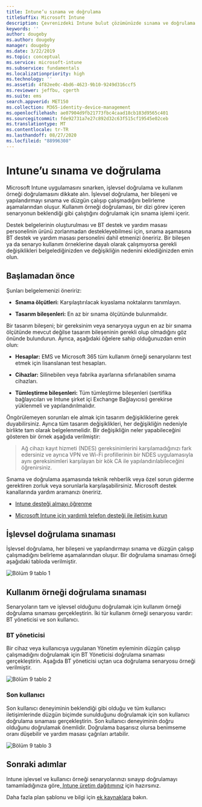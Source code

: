 ```yaml
---
title: Intune’u sınama ve doğrulama
titleSuffix: Microsoft Intune
description: Çevrenizdeki Intune bulut çözümünüzde sınama ve doğrulama yapma.
keywords: ''
author: dougeby
ms.author: dougeby
manager: dougeby
ms.date: 3/22/2019
ms.topic: conceptual
ms.service: microsoft-intune
ms.subservice: fundamentals
ms.localizationpriority: high
ms.technology: ''
ms.assetid: 4f82ee0c-4bd6-4623-9b10-9249d316ccf5
ms.reviewer: jeffbu, cgerth
ms.suite: ems
search.appverid: MET150
ms.collection: M365-identity-device-management
ms.openlocfilehash: ae07904d9fb21773fbc4caad18cb183d9565c401
ms.sourcegitcommit: fde92731a7e27c892d32c63f515cf19545e02ceb
ms.translationtype: MT
ms.contentlocale: tr-TR
ms.lasthandoff: 08/27/2020
ms.locfileid: "88996308"
---
```

# <a name="intune-testing-and-validation"></a>Intune’u sınama ve doğrulama

Microsoft Intune uygulamasını sınarken, işlevsel doğrulama ve kullanım örneği doğrulamasını dikkate alın. İşlevsel doğrulama, her bileşeni ve yapılandırmayı sınama ve düzgün çalışıp çalışmadığını belirleme aşamalarından oluşur. Kullanım örneği doğrulaması, bir dizi görev içeren senaryonun beklendiği gibi çalıştığını doğrulamak için sınama işlemi içerir. 

Destek belgelerinin oluşturulması ve BT destek ve yardım masası personelinin ürünü zorlanmadan destekleyebilmesi için, sınama aşamasına BT destek ve yardım masası personelini dahil etmenizi öneririz. Bir bileşen ya da senaryo kullanım örneklerine dayalı olarak çalışmıyorsa gerekli değişiklikleri belgelediğinizden ve değişikliğin nedenini eklediğinizden emin olun.

## <a name="before-you-begin"></a>Başlamadan önce

Şunları belgelemenizi öneririz:

- **Sınama ölçütleri:** Karşılaştırılacak kıyaslama noktalarını tanımlayın.

- **Tasarım bileşenleri:** En az bir sınama ölçütünde bulunmalıdır.

Bir tasarım bileşeni; bir gereksinim veya senaryoya uygun en az bir sınama ölçütünde mevcut değilse tasarım bileşeninin gerekli olup olmadığını göz önünde bulundurun. Ayrıca, aşağıdaki öğelere sahip olduğunuzdan emin olun:

- **Hesaplar:** EMS ve Microsoft 365 tüm kullanım örneği senaryolarını test etmek için lisanslanan test hesapları.

- **Cihazlar:** Silinebilen veya fabrika ayarlarına sıfırlanabilen sınama cihazları.

- **Tümleştirme bileşenleri:** Tüm tümleştirme bileşenleri (sertifika bağlayıcıları ve Intune şirket içi Exchange Bağlayıcısı) gerekirse yüklenmeli ve yapılandırılmalıdır.

Öngörülemeyen sorunları ele almak için tasarım değişikliklerine gerek duyabilirsiniz. Ayrıca tüm tasarım değişiklikleri, her değişikliğin nedeniyle birlikte tam olarak belgelenmelidir. Bir değişikliğin neler yapabileceğini gösteren bir örnek aşağıda verilmiştir:

<blockquote>Ağ cihazı kayıt hizmeti (NDES) gereksinimlerini karşılamadığınızı fark edersiniz ve ayrıca VPN ve Wi-Fi profillerinin bir NDES uygulamasıyla aynı gereksinimleri karşılayan bir kök CA ile yapılandırılabileceğini öğrenirsiniz.</blockquote>

Sınama ve doğrulama aşamasında teknik rehberlik veya özel sorun giderme gerektiren zorluk veya sorunlarla karşılaşabilirsiniz. Microsoft destek kanallarında yardım aramanızı öneririz.

- [Intune desteği almayı öğrenme](get-support.md)

- [Microsoft Intune için yardımlı telefon desteği ile iletişim kurun](get-support.md)

## <a name="functional-validation-testing"></a>İşlevsel doğrulama sınaması

İşlevsel doğrulama, her bileşeni ve yapılandırmayı sınama ve düzgün çalışıp çalışmadığını belirleme aşamalarından oluşur. Bir doğrulama sınaması örneği aşağıdaki tabloda verilmiştir.

![Bölüm 9 tablo 1](./media/planning-guide-test-validation/section-9-image-1-table.PNG)

## <a name="use-case-validation-testing"></a>Kullanım örneği doğrulama sınaması

Senaryoların tam ve işlevsel olduğunu doğrulamak için kullanım örneği doğrulama sınaması gerçekleştirin. İki tür kullanım örneği senaryosu vardır: BT yöneticisi ve son kullanıcı.

### <a name="it-admin"></a>BT yöneticisi

Bir cihaz veya kullanıcıya uygulanan Yönetim eyleminin düzgün çalışıp çalışmadığını doğrulamak için BT Yöneticisi doğrulama sınaması gerçekleştirin. Aşağıda BT yöneticisi uçtan uca doğrulama senaryosu örneği verilmiştir.

![Bölüm 9 tablo 2](./media/planning-guide-test-validation/section-9-image-2-table.PNG)

### <a name="end-user"></a>Son kullanıcı

Son kullanıcı deneyiminin beklendiği gibi olduğu ve tüm kullanıcı iletişimlerinde düzgün biçimde sunulduğunu doğrulamak için son kullanıcı doğrulama sınaması gerçekleştirin. Son kullanıcı deneyiminin doğru olduğunu doğrulamak önemlidir. Doğrulama başarısız olursa benimseme oranı düşebilir ve yardım masası çağrıları artabilir.

![Bölüm 9 tablo 3](./media/planning-guide-test-validation/section-9-image-3-table.PNG)

## <a name="next-steps"></a>Sonraki adımlar

Intune işlevsel ve kullanıcı örneği senaryolarınızı sınayıp doğrulamayı tamamladığınıza göre,[ Intune üretim dağıtımınız](planning-guide-rollout-plan.md) için hazırsınız.

Daha fazla plan şablonu ve bilgi için [ek kaynaklara](planning-guide-resources.md) bakın.
